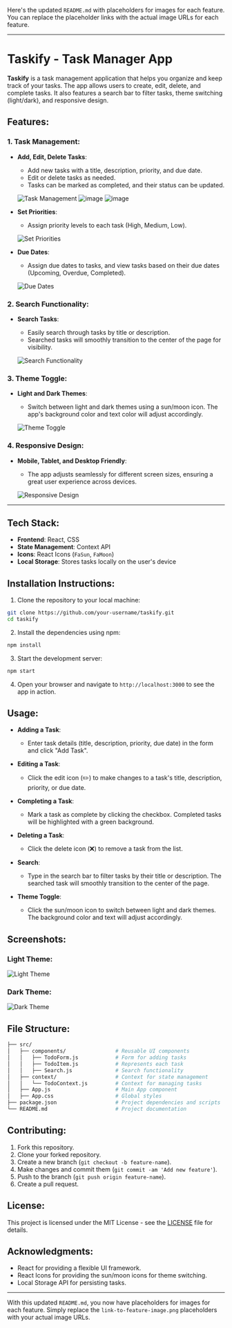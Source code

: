 Here's the updated `README.md` with placeholders for images for each feature. You can replace the placeholder links with the actual image URLs for each feature.

---

# **Taskify - Task Manager App**

**Taskify** is a task management application that helps you organize and keep track of your tasks. The app allows users to create, edit, delete, and complete tasks. It also features a search bar to filter tasks, theme switching (light/dark), and responsive design.

## **Features:**

### 1. **Task Management**:
- **Add, Edit, Delete Tasks**: 
  - Add new tasks with a title, description, priority, and due date.
  - Edit or delete tasks as needed.
  - Tasks can be marked as completed, and their status can be updated.
  
  ![Task Management](https://github.com/user-attachments/assets/922bf04f-7a14-4877-9de8-ac319a2fe4be) ![image](https://github.com/user-attachments/assets/9f1a492a-ffa2-4833-9af7-77e12169ae5d) ![image](https://github.com/user-attachments/assets/587fade5-edbd-4dc9-90d4-32abcfb0e70d)


  

  <!-- Add your image link here -->

- **Set Priorities**: 
  - Assign priority levels to each task (High, Medium, Low).
  
  ![Set Priorities](link-to-priority-image.png)  <!-- Add your image link here -->

- **Due Dates**: 
  - Assign due dates to tasks, and view tasks based on their due dates (Upcoming, Overdue, Completed).
  
  ![Due Dates](link-to-due-date-image.png)  <!-- Add your image link here -->

### 2. **Search Functionality**:
- **Search Tasks**: 
  - Easily search through tasks by title or description.
  - Searched tasks will smoothly transition to the center of the page for visibility.
  
  ![Search Functionality](link-to-search-feature-image.png)  <!-- Add your image link here -->

### 3. **Theme Toggle**:
- **Light and Dark Themes**: 
  - Switch between light and dark themes using a sun/moon icon. The app's background color and text color will adjust accordingly.
  
  ![Theme Toggle](link-to-theme-toggle-image.png)  <!-- Add your image link here -->

### 4. **Responsive Design**:
- **Mobile, Tablet, and Desktop Friendly**: 
  - The app adjusts seamlessly for different screen sizes, ensuring a great user experience across devices.
  
  ![Responsive Design](link-to-responsive-design-image.png)  <!-- Add your image link here -->

---

## **Tech Stack:**
- **Frontend**: React, CSS
- **State Management**: Context API
- **Icons**: React Icons (`FaSun`, `FaMoon`)
- **Local Storage**: Stores tasks locally on the user's device

## **Installation Instructions:**

1. Clone the repository to your local machine:

```bash
git clone https://github.com/your-username/taskify.git
cd taskify
```

2. Install the dependencies using npm:

```bash
npm install
```

3. Start the development server:

```bash
npm start
```

4. Open your browser and navigate to `http://localhost:3000` to see the app in action.

## **Usage:**

- **Adding a Task**: 
  - Enter task details (title, description, priority, due date) in the form and click "Add Task".
  
- **Editing a Task**: 
  - Click the edit icon (✏️) to make changes to a task's title, description, priority, or due date.
  
- **Completing a Task**: 
  - Mark a task as complete by clicking the checkbox. Completed tasks will be highlighted with a green background.
  
- **Deleting a Task**: 
  - Click the delete icon (❌) to remove a task from the list.

- **Search**: 
  - Type in the search bar to filter tasks by their title or description. The searched task will smoothly transition to the center of the page.
  
- **Theme Toggle**: 
  - Click the sun/moon icon to switch between light and dark themes. The background color and text will adjust accordingly.

## **Screenshots:**

### Light Theme:
![Light Theme](link-to-screenshot-light-theme.png)

### Dark Theme:
![Dark Theme](link-to-screenshot-dark-theme.png)

## **File Structure:**

```bash
├── src/
│   ├── components/                # Reusable UI components
│   │   ├── TodoForm.js            # Form for adding tasks
│   │   ├── TodoItem.js            # Represents each task
│   │   ├── Search.js              # Search functionality
│   ├── context/                   # Context for state management
│   │   └── TodoContext.js         # Context for managing tasks
│   ├── App.js                     # Main App component
│   ├── App.css                    # Global styles
├── package.json                   # Project dependencies and scripts
└── README.md                      # Project documentation
```

## **Contributing:**

1. Fork this repository.
2. Clone your forked repository.
3. Create a new branch (`git checkout -b feature-name`).
4. Make changes and commit them (`git commit -am 'Add new feature'`).
5. Push to the branch (`git push origin feature-name`).
6. Create a pull request.

## **License:**

This project is licensed under the MIT License - see the [LICENSE](LICENSE) file for details.

## **Acknowledgments:**

- React for providing a flexible UI framework.
- React Icons for providing the sun/moon icons for theme switching.
- Local Storage API for persisting tasks.

---

With this updated `README.md`, you now have placeholders for images for each feature. Simply replace the `link-to-feature-image.png` placeholders with your actual image URLs.
